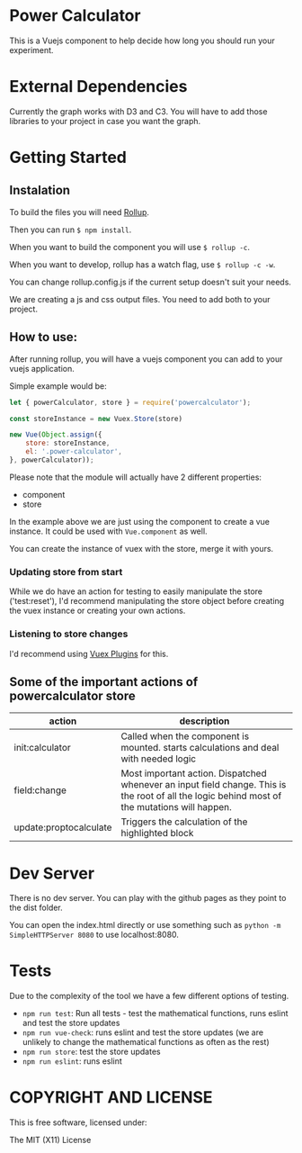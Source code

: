 # Power Calculator
This is a Vuejs component to help decide how long you should run your experiment.

# External Dependencies
Currently the graph works with D3 and C3. You will have to add those libraries to your project in case you want the graph.

# Getting Started
## Instalation
To build the files you will need [Rollup](https://rollupjs.org/).

Then you can run ```$ npm install```.

When you want to build the component you will use ```$ rollup -c```.

When you want to develop, rollup has a watch flag, use ```$ rollup -c -w```.

You can change rollup.config.js if the current setup doesn't suit your needs.

We are creating a js and css output files. You need to add both to your project.

## How to use:
After running rollup, you will have a vuejs component you can add to your vuejs application.

Simple example would be:
```js
let { powerCalculator, store } = require('powercalculator');

const storeInstance = new Vuex.Store(store)

new Vue(Object.assign({
    store: storeInstance,
    el: '.power-calculator',
}, powerCalculator));
```

Please note that the module will actually have 2 different properties:
 - component
 - store

In the example above we are just using the component to create a vue instance. It could be used with `Vue.component` as well.

You can create the instance of vuex with the store, merge it with yours.

### Updating store from start
While we do have an action for testing to easily manipulate the store ('test:reset'), I'd recommend manipulating the store object before creating the vuex instance or creating your own actions.

### Listening to store changes
I'd recommend using [Vuex Plugins](https://vuex.vuejs.org/en/plugins.html) for this.

## Some of the important actions of powercalculator store
| action | description |
| ------------- | ------------- |
| init:calculator | Called when the component is mounted. starts calculations and deal with needed logic |
| field:change | Most important action. Dispatched whenever an input field change. This is the root of all the logic behind most of the mutations will happen. |
| update:proptocalculate | Triggers the calculation of the highlighted block |

# Dev Server
There is no dev server. You can play with the github pages as they point to the dist folder.

You can open the index.html directly or use something such as `python -m SimpleHTTPServer 8080` to use localhost:8080.

# Tests
Due to the complexity of the tool we have a few different options of testing.

 - `npm run test`: Run all tests - test the mathematical functions, runs eslint and test the store updates
 - `npm run vue-check`: runs eslint and test the store updates (we are unlikely to change the mathematical functions as often as the rest)
 - `npm run store`: test the store updates
 - `npm run eslint`: runs eslint

# COPYRIGHT AND LICENSE

This is free software, licensed under:

The MIT (X11) License
